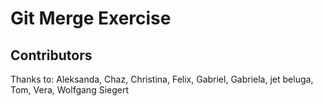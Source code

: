 # Git Merge Exercise

## Contributors

Thanks to: Aleksanda, Chaz, Christina, Felix, Gabriel, Gabriela, jet beluga, Tom, Vera, Wolfgang Siegert
